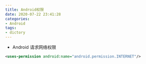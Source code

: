 ```yaml
---
title: Android权限
date: 2020-07-22 23:41:28
categories:
- Android
tags:
- dictory
---
```


+ Android 请求网络权限
~~~xml
<uses-permission android:name="android.permission.INTERNET"/>
~~~
